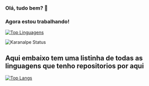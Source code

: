 ### Olá, tudo bem? 👋

### Agora estou trabalhando!

[![Top Linguagens](https://github-readme-stats.vercel.app/api/top-langs/?username=SamuelvLopes&layout=compact)](https://github.com/SamuelvLopes)


![Karanalpe Status](https://github-readme-stats.vercel.app/api?username=SamuelvLopes&show_icons=true)
## Aqui embaixo tem uma listinha de todas as linguagens que tenho repositorios por aqui

[![Top Langs](https://github-readme-stats.vercel.app/api/top-langs/?username=SamuelvLopes&langs_count=20)](https://github.com/SamuelvLopes)
